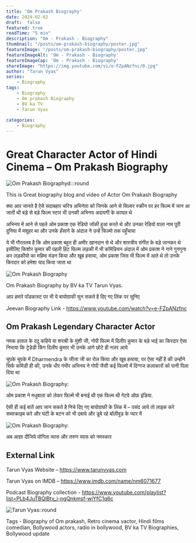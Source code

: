 ```yaml
---
title: 'Om Prakash Biography'
date: 2024-02-02
draft:  false   
featured: true  
readTime: "5 min"
description: "Om - Prakash - Biography"
thumbnail: "/posts/om-prakash-biography/poster.jpg"
featureImage: "/posts/om-prakash-biography/poster.jpg"
featureImageAlt: 'Om - Prakash - Biography' 
featureImageCap: 'Om - Prakash - Biography'
shareImage: "https://img.youtube.com/vi/e-FZpANzfnc/0.jpg"
author: "Tarun Vyas"
series:
    - Biography
tags:
    - Biography
    - Om prakash Biography
    - BV ka TV
    - Tarun Vyas
    
categories:
    - Biography
---
```


# Great Character Actor of Hindi Cinema – Om Prakash Biography

![Om Prakash Biographyd:::round](/posts/om-prakash-biography/poster2.jpg)


This is Great biography blog and video of Actor Om Prakash Biography

क्या  आप  जानते  है  ऐसे  सदाबहार  चरित्र  अभिनेता  को  जिनके  आने  से  सिल्वर  स्क्रीन  पर  हर  फिल्म  में  जान  आ  जाती  थी  बड़े  से  बड़े  फिल्म  स्टार  भी  उनकी  अभिनय  अदायगी  के  कायल  थे

अभिनय  में  आने  से  पहले  ओम  प्रकाश  एक  रेडियो  जॉकी  हुआ  करते  थे  और  उनका  रेडियो  वाला  नाम  पूरी  दुनिया  में  मशूहर  था  और  उनके  हँसाने  के  अंदाज़  ने  उन्हें  फिल्मो  तक  पहुँचाया

ये  भी  गौरतलब  है  कि  ओम  प्रकाश  बहुत  ही  अमीर  खानदान  से  थे  और  शास्त्रीय  संगीत  के  बड़े  जानकर  थे  इसीलिए  किशोर  कुमार  की  पहली  हिट  फिल्म  लड़की  में  भी  कॉमेडियन  अंदाज़  में  ओम  प्रकाश  ने  गाने  गुनगुना  कर  लड़कीयो  का  महिमा  मंडन  किया  और  खूब  हसाया, ओम  प्रकाश  जिस  भी  फिल्म  में  आते  थे  तो  उनके  किरदार  को  हमेशा  याद  किया  जाता  था

![Om Prakash Biography](/posts/om-prakash-biography/mehmood_omprakash.jpg)

Om Prakash Biography by BV ka TV Tarun Vyas.

आप  हमारे  पॉडकास्ट  पर  भी  ये  बायोग्राफी  सुन  सकते  है  दिए  गए  लिंक  पर  सुनिए

Jeevan Biography Link - https://www.youtube.com/watch?v=e-FZpANzfnc

## Om Prakash Legendary Character Actor

नमक  हलाल  के  ददु  कहिये  या  शराबी  के  मुंशी  जी, गोपी  फिल्म  में  दिलीप  कुमार  के  बड़े  भाई  का  किरदार  ऐसा  निभाया  कि  ट्रेडेडी  किंग  दिलीप  कुमार  भी  उनके  आगे  छोटे  ही  नज़र  आये

चुपके  चुपके  में Dharmendra के  जीजा  जी  का  रोल  किया  और  खूब  हसाया, पर  ऐसा  नहीं  है  की  उन्होंने  सिर्फ  कॉमेडी  ही  की, उनके  धीर  गंभीर  अभिनय  ने  गोपी  जैसी  कई  फिल्मो  में  दिग्गज  कलाकारों  को  पानी  पिला  दिया  था

![Om Prakash Biography:](/posts/om-prakash-biography/amitabh_omprakash.jpg)

ओम  प्रकाश  ने  मधुबाला  को  लेकर  फिल्में  भी  बनाई  थी  एक  फिल्म  थी  गेटवे  ऑफ़  इंडिया.

ऐसी  ही  कई  बातें  आप  जान  सकते  है  निचे  दिए  गए  बायोग्राफी  के  लिंक  में  –  पसंद  आये  तो  लाइक  करे  सब्सक्राइब  करे  और  घंटी  के  बटन  को  भी  दबाये  और  डूबे  रहे  बॉलीवुड  के  प्यार  में

![Om Prakash Biography:](/posts/om-prakash-biography/madhubala_omprakash.jpg)

अब  आज्ञा  दीजिये  योगिता  व्यास  और  तरुण  व्यास  को  नमस्कार

## External Link
Tarun Vyas Website – https://www.tarunvyas.com

Tarun Vyas on IMDB – https://www.imdb.com/name/nm6071677

Podcast Biography collection - https://www.youtube.com/playlist?list=PLb4JuTBQlBtv_i-ngQnkmsf-wiYfC1q6c

![Tarun Vyas::round](/images/profile.png)

Tags -  Biography of Om prakash, Retro cinema vactor, Hindi films comedian, Bollywood actors, radio in bollywood, BV ka TV Biographies, Bollywood update






